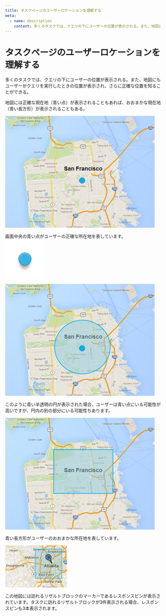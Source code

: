 ```yaml
---
title: タスクページのユーザーロケーションを理解する
meta:
  - name: description
    content: 多くのタスクでは、クエリの下にユーザーの位置が表示される。また、地図にもユーザーがクエリを実行したときの位置が表示され、さらに正確な位置を知ることができる。
---
```


# タスクページのユーザーロケーションを理解する

多くのタスクでは、クエリの下にユーザーの位置が表示される。また、地図にもユーザーがクエリを実行したときの位置が表示され、さらに正確な位置を知ることができる。

地図には正確な現在地（青い点）が表示されることもあれば、おおまかな現在地（青い長方形）が表示されることもある。

<div class="examples">
<div class="example">
<div class="results">
<div class="result">

![](../images/img856.jpg)

画面中央の青い点がユーザーの正確な所在地を表しています。  
![](../images/img857.jpg)

</div>
<div class="result">

![](../images/img859.jpg)

このように青い半透明の円が表示された場合、ユーザーは青い点にいる可能性が高いですが、円内の別の部分にいる可能性ちあります。

</div>
<div class="result">

![](../images/img860.jpg)

青い長方形がユーザーのおおまかな所在地を表しています。

</div>
<div class="result">

![](../images/img861.jpg)

この地図には訪れるリザルトブロックのマーカーであるレスポンスピンが表示されています。タスクに訪れるリザルトブロックが3件表示される場合、レスポンスピンも3本表示されます。

</div>
</div>
</div>
</div>
